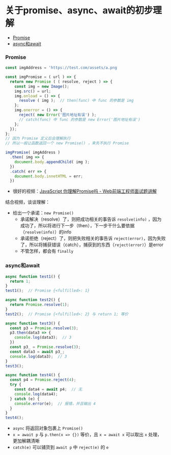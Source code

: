 # 关于promise、async、await的初步理解

<!-- @import "[TOC]" {cmd="toc" depthFrom=3 depthTo=6 orderedList=false} -->

<!-- code_chunk_output -->

- [Promise](#promise)
- [async和await](#async和await)

<!-- /code_chunk_output -->


### Promise
```js
const imgAddress = 'https://test.com/assets/a.png

const imgPromise = ( url ) => {
  return new Promise ( ( resolve, reject ) => {
    const img = new Image();
    img.src() = url;
    img.onload = () => {
      resolve ( img );  // then(func) 中 func 的参数是 img
    };
    img.onerror = () => {
      reject( new Error('图片地址有误') );
      // catch(func) 中 func 的参数是 new Error('图片地址有误')
    };
  });
};
// 因为 Promise 定义后会理解执行
// 所以一般让函数返回一个 new Promise() ，来先不执行 Promise

imgPromise( imgAddress )
  .then( img => {
    document.body.appendChild( img );
  })
  .catch( err => {
    document.body.innetHTML = err;
  })
```

- 很好的视频：[JavaScript 你理解Promise吗 - Web前端工程师面试题讲解](https://www.bilibili.com/video/BV1QV411a7Hu)

结合视频，谈谈理解：
- 给出一个承诺：`new Promise()`
  - 承诺解决（resolve）了，则把成功相关的事告诉 `resolve(info)` ，因为成功了，所以将进行下一步（then），下一步干什么要依据（`resolve(info)`）的info
  - 承诺拒绝（reject）了，则把失败相关的事告诉 `reject(error)`，因为失败了，所以将捕获错误（catch），捕获到的东西（`reject(error)`）是error
  - 不管怎样，都会有 `finally`

### async和await
```js
async function test1() {
  return 1;
}
test1();  // Promise {<fulfilled>: 1}

async function test2() {
  return Promise.resolve(1);
}
test2();  // Promise {<fulfilled>: 2} 与 return 1; 等价

async function test3() {
  const p3 = Promise.resolve(3);
  p3.then(data3 => {
    console.log(data3);  // 3
  })
  const p3_ = Promise.resolve(3);
  const data3 = await p3_;
  console.log(data3);  // 3
}
test3();

async function test4() {
  const p4 = Promise.reject(4);
  try {
    const data4 = await p4;  // 无
    console.log(data4);
  } catch (e) {
    console.error(e);  // 报错，并且输出 4
  }
}
test4();
```

- `async` 将返回对象包裹上 `Promise()`
- `x = await p` 与 `p.then(x => {})` 等价，且 `x = await x` 可以取出 `x` 处理，更加解耦清晰
- `catch(e)` 可以铺货到 `await p` 中 `reject(e)` 的 `e`
